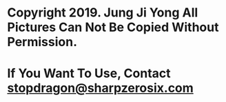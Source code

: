 # Copyright 2019. Jung Ji Yong All Pictures Can Not Be Copied Without Permission.
# If You Want To Use, Contact stopdragon@sharpzerosix.com
